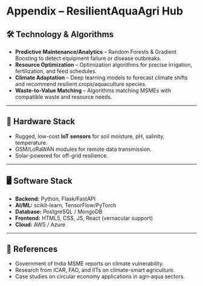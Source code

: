 # Appendix – ResilientAquaAgri Hub

## 🛠️ Technology & Algorithms
- **Predictive Maintenance/Analytics** – Random Forests & Gradient Boosting to detect equipment failure or disease outbreaks.
- **Resource Optimization** – Optimization algorithms for precise irrigation, fertilization, and feed schedules.
- **Climate Adaptation** – Deep learning models to forecast climate shifts and recommend resilient crops/aquaculture species.
- **Waste-to-Value Matching** – Algorithms matching MSMEs with compatible waste and resource needs.

---

## 📡 Hardware Stack
- Rugged, low-cost **IoT sensors** for soil moisture, pH, salinity, temperature.
- GSM/LoRaWAN modules for remote data transmission.
- Solar-powered for off-grid resilience.

---

## 🖥️ Software Stack
- **Backend:** Python, Flask/FastAPI
- **AI/ML:** scikit-learn, TensorFlow/PyTorch
- **Database:** PostgreSQL / MongoDB
- **Frontend:** HTML5, CSS, JS, React (vernacular support)
- **Cloud:** AWS / Azure

---

## 🔗 References
- Government of India MSME reports on climate vulnerability.
- Research from ICAR, FAO, and IITs on climate-smart agriculture.
- Case studies on circular economy applications in agri-aqua sectors.
